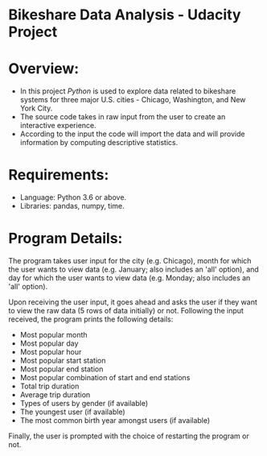
# Bikeshare Data Analysis - Udacity Project

# Overview:
* In this project _Python_ is used to explore data related to bikeshare systems for three major U.S. cities - Chicago, Washington, and New York City. 
* The source code takes in raw input from the user to create an interactive experience. 
* According to the input the code will import the data and will provide information by computing descriptive statistics.

# Requirements:
* Language: Python 3.6 or above.
* Libraries: pandas, numpy, time.

# Program Details:
The program takes user input for the city (e.g. Chicago), month for which the user wants to view data (e.g. January; also includes an 'all' option), and day for which the user wants to view data (e.g. Monday; also includes an 'all' option).

Upon receiving the user input, it goes ahead and asks the user if they want to view the raw data (5 rows of data initially) or not. Following the input received, the program prints the following details:

* Most popular month
* Most popular day
* Most popular hour
* Most popular start station
* Most popular end station
* Most popular combination of start and end stations
* Total trip duration
* Average trip duration
* Types of users by gender (if available)
* The youngest user (if available)
* The most common birth year amongst users (if available)

Finally, the user is prompted with the choice of restarting the program or not.
